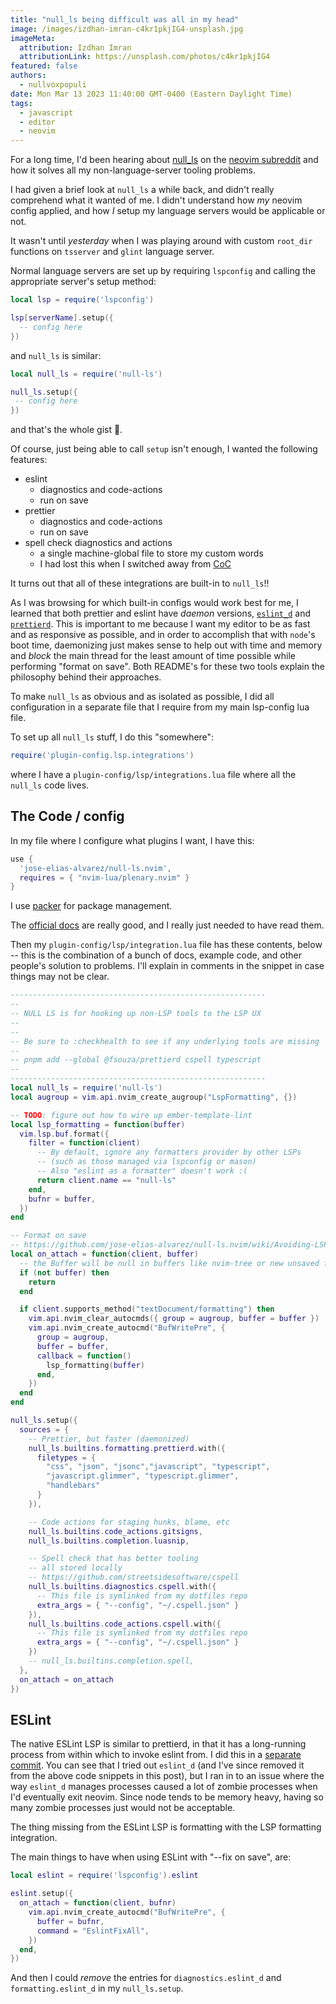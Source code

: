 ```yaml
---
title: "null_ls being difficult was all in my head"
image: /images/izdhan-imran-c4kr1pkjIG4-unsplash.jpg
imageMeta:
  attribution: Izdhan Imran 
  attributionLink: https://unsplash.com/photos/c4kr1pkjIG4 
featured: false
authors:
  - nullvoxpopuli
date: Mon Mar 13 2023 11:40:00 GMT-0400 (Eastern Daylight Time)
tags:
  - javascript
  - editor
  - neovim
---
```


For a long time, I'd been hearing about [null_ls](https://github.com/jose-elias-alvarez/null-ls.nvim) on the [neovim subreddit](https://www.reddit.com/r/neovim/) and how it solves all my non-language-server tooling problems. 

I had given a brief look at `null_ls` a while back, and didn't really comprehend what it wanted of me. I didn't understand how _my_ neovim config applied, and how _I_ setup my language servers would be applicable or not.

It wasn't until _yesterday_ when I was playing around with custom `root_dir` functions on `tsserver` and `glint` language server. 


Normal language servers are set up by requiring `lspconfig` and calling the appropriate server's setup method:
```lua 
local lsp = require('lspconfig')

lsp[serverName].setup({   
  -- config here
})
```

and `null_ls` is similar:
```lua 
local null_ls = require('null-ls')

null_ls.setup({
 -- config here
})
```

and that's the whole gist 🎉.

Of course, just being able to call `setup` isn't enough, I wanted the following features:

- eslint 
    - diagnostics and code-actions 
    - run on save
- prettier 
    - diagnostics and code-actions 
    - run on save
- spell check diagnostics and actions 
    - a single machine-global file to store my custom words
    - I had lost this when I switched away from [CoC](https://github.com/neoclide/coc.nvim)

It turns out that all of these integrations are built-in to `null_ls`!!

As I was browsing for which built-in configs would work best for me, I learned that both prettier and eslint have _daemon_ versions, [`eslint_d`](https://www.npmjs.com/package/eslint_d) and [`prettierd`](https://github.com/fsouza/prettierd). This is important to me because I want my editor to be as fast and as responsive as possible, and in order to accomplish that with `node`'s boot time, daemonizing just makes sense to help out with time and memory and _block_ the main thread for the least amount of time possible while performing "format on save". Both README's for these two tools explain the philosophy behind their approaches.

To make `null_ls` as obvious and as isolated as possible, I did all configuration in a separate file that I require from my main lsp-config lua file.

To set up all `null_ls` stuff, I do this "somewhere":
```lua 
require('plugin-config.lsp.integrations')
```
where I have a `plugin-config/lsp/integrations.lua` file where all the `null_ls` code lives.



## The Code / config

In my file where I configure what plugins I want, I have this:
```lua 
use {
  'jose-elias-alvarez/null-ls.nvim',
  requires = { "nvim-lua/plenary.nvim" }
}
```

I use [packer](https://github.com/wbthomason/packer.nvim) for package management.

The [official docs](https://github.com/jose-elias-alvarez/null-ls.nvim/blob/main/doc/CONFIG.md) are really good, and I really just needed to have read them.

Then my `plugin-config/lsp/integration.lua` file has these contents, below -- this is the combination of a bunch of docs, example code, and other people's solution to problems. I'll explain in comments in the snippet in case things may not be clear.

```lua
---------------------------------------------------------
--
-- NULL LS is for hooking up non-LSP tools to the LSP UX
--
--
-- Be sure to :checkhealth to see if any underlying tools are missing
--
-- pnpm add --global @fsouza/prettierd cspell typescript
--
---------------------------------------------------------
local null_ls = require('null-ls')
local augroup = vim.api.nvim_create_augroup("LspFormatting", {})

-- TODO: figure out how to wire up ember-template-lint
local lsp_formatting = function(buffer)
  vim.lsp.buf.format({
    filter = function(client)
      -- By default, ignore any formatters provider by other LSPs 
      -- (such as those managed via lspconfig or mason)
      -- Also "eslint as a formatter" doesn't work :(
      return client.name == "null-ls"
    end,
    bufnr = buffer,
  })
end

-- Format on save
-- https://github.com/jose-elias-alvarez/null-ls.nvim/wiki/Avoiding-LSP-formatting-conflicts#neovim-08
local on_attach = function(client, buffer)
  -- the Buffer will be null in buffers like nvim-tree or new unsaved files
  if (not buffer) then
    return
  end

  if client.supports_method("textDocument/formatting") then
    vim.api.nvim_clear_autocmds({ group = augroup, buffer = buffer })
    vim.api.nvim_create_autocmd("BufWritePre", {
      group = augroup,
      buffer = buffer,
      callback = function()
        lsp_formatting(buffer)
      end,
    })
  end
end

null_ls.setup({
  sources = {
    -- Prettier, but faster (daemonized)
    null_ls.builtins.formatting.prettierd.with({
      filetypes = { 
        "css", "json", "jsonc","javascript", "typescript",
        "javascript.glimmer", "typescript.glimmer",
        "handlebars"
      }
    }),

    -- Code actions for staging hunks, blame, etc 
    null_ls.builtins.code_actions.gitsigns,
    null_ls.builtins.completion.luasnip,

    -- Spell check that has better tooling
    -- all stored locally
    -- https://github.com/streetsidesoftware/cspell
    null_ls.builtins.diagnostics.cspell.with({
      -- This file is symlinked from my dotfiles repo
      extra_args = { "--config", "~/.cspell.json" }
    }),
    null_ls.builtins.code_actions.cspell.with({
      -- This file is symlinked from my dotfiles repo
      extra_args = { "--config", "~/.cspell.json" }
    })
    -- null_ls.builtins.completion.spell,
  },
  on_attach = on_attach
})

```

## ESLint

The native ESLint LSP is similar to prettierd, in that it has a long-running process from within which to invoke eslint from.
I did this in a [separate commit](https://github.com/NullVoxPopuli/dotfiles/commit/a438c38c23630928a2b5f4f985a4d082b4b7a3be).
You can see that I tried out `eslint_d` (and I've since removed it from the above code snippets in this post), 
but I ran in to an issue where the way `eslint_d` manages processes caused a lot of zombie processes when I'd eventually exit neovim.
Since node tends to be memory heavy, having so many zombie processes just would not be acceptable.

The thing missing from the ESLint LSP is formatting with the LSP formatting integration.

The main things to have when using ESLint with "--fix on save", are:
```lua
local eslint = require('lspconfig').eslint

eslint.setup({
  on_attach = function(client, bufnr)
    vim.api.nvim_create_autocmd("BufWritePre", {
      buffer = bufnr,
      command = "EslintFixAll",
    })
  end,
})
```

And then I could _remove_ the entries for `diagnostics.eslint_d` and `formatting.eslint_d` in my `null_ls.setup`.
